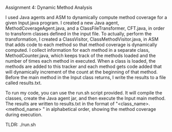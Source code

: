 Assignment 4: Dynamic Method Analysis

I used Java agents and ASM to dynamically compute method coverage for a given Input.java program. I created a new Java agent, MethodCoverageAgent.java, and a ClassFileTransformer, CFT.java, in order to transform classes defined in the input file. To actually, perform the transformation, I created a ClassVisitor, ClassMethodVisitor.java, in ASM that adds code to each method so that method coverage is dynamically computed. I collect information for each method in a separate class, MethodCounter.java, which keeps track of the methods loaded and the number of times each method in executed. When a class is loaded, the methods are added to this tracker and each method gets code added that will dynamically increment of the count at the beginning of that method. Before the main method in the Input class returns, I write the results to a file called results.txt.

To run my code, you can use the run.sh script provided. It will compile the classes, create the Java agent jar, and then execute the Input main method. The results are written to results.txt in the format of "<class_name>.<method_name> <COUNT>" in alphabetical order, showing the method coverage during execution.

TLDR: ./run.sh
